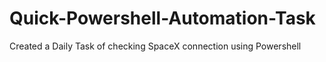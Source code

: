 # Quick-Powershell-Automation-Task
Created a Daily Task of checking SpaceX connection using Powershell

